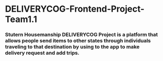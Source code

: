 # DELIVERYCOG-Frontend-Project-Team1.1

### Stutern Housemanship DELIVERYCOG Project is a platform that allows people send items to other states through individuals traveling to that destination by using to the app to make delivery request and add trips.

